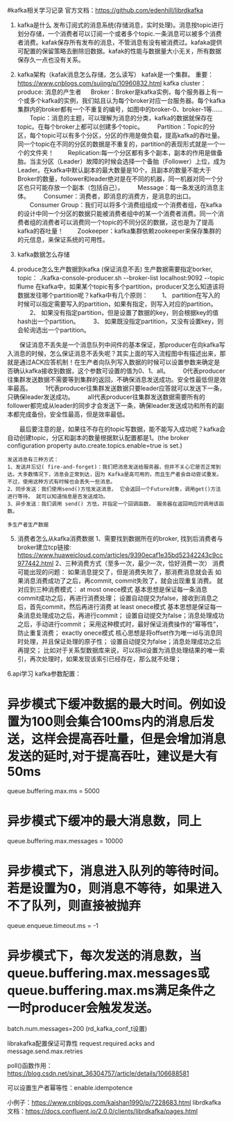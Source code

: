#kafka相关学习记录
官方文档：https://github.com/edenhill/librdkafka
1. kafka是什么
   发布订阅式的消息系统(存储消息，实时处理)。消息按topic进行划分存储，一个消费者可以订阅一个或者多个topic.一条消息可以被多个消费者消费。kafak保存所有发布的消息，不管消息有没有被消费过。kafaka提供可配置的保留策略去删除旧数据。kafak的性能与数据量大小无关，所有数据保存久一点也没有关系。

2. kafka架构（kafak消息怎么存储，怎么读写）
   kafak是一个集群。
   重要：https://www.cnblogs.com/sujing/p/10960832.html
   kafka cluster：
   produce: 消息的产生者
　 Broker：Broker是kafka实例，每个服务器上有一个或多个kafka的实例，我们姑且认为每个broker对应一台服务器。每个kafka集群内的broker都有一个不重复的编号，如图中的broker-0、broker-1等……
　　Topic：消息的主题，可以理解为消息的分类，kafka的数据就保存在topic。在每个broker上都可以创建多个topic。
　　Partition：Topic的分区，每个topic可以有多个分区，分区的作用是做负载，提高kafka的吞吐量。同一个topic在不同的分区的数据是不重复的，partition的表现形式就是一个一个的文件夹！
　　Replication:每一个分区都有多个副本，副本的作用是做备胎。当主分区（Leader）故障的时候会选择一个备胎（Follower）上位，成为Leader。在kafka中默认副本的最大数量是10个，且副本的数量不能大于Broker的数量，follower和leader绝对是在不同的机器，同一机器对同一个分区也只可能存放一个副本（包括自己）。
　　Message：每一条发送的消息主体。
　　Consumer：消费者，即消息的消费方，是消息的出口。
　　Consumer Group：我们可以将多个消费组组成一个消费者组，在kafka的设计中同一个分区的数据只能被消费者组中的某一个消费者消费。同一个消费者组的消费者可以消费同一个topic的不同分区的数据，这也是为了提高kafka的吞吐量！
　　Zookeeper：kafka集群依赖zookeeper来保存集群的的元信息，来保证系统的可用性。

3. kafka数据怎么存储
4. produce怎么生产数据到kafka (保证消息不丢)
    生产数据需要指定borker, topic：
    ./kafka-console-producer.sh --broker-list localhost:9092 --topic flume
    在kafka中，如果某个topic有多个partition，producer又怎么知道该将数据发往哪个partition呢？kafka中有几个原则：
　　1、 partition在写入的时候可以指定需要写入的partition，如果有指定，则写入对应的partition。
　　2、 如果没有指定partition，但是设置了数据的key，则会根据key的值hash出一个partition。
　　3、 如果既没指定partition，又没有设置key，则会轮询选出一个partition。

　　保证消息不丢失是一个消息队列中间件的基本保证，那producer在向kafka写入消息的时候，怎么保证消息不丢失呢？其实上面的写入流程图中有描述出来，那就是通过ACK应答机制！在生产者向队列写入数据的时候可以设置参数来确定是否确认kafka接收到数据，这个参数可设置的值为0、1、all。
　　0代表producer往集群发送数据不需要等到集群的返回，不确保消息发送成功。安全性最低但是效率最高。
　　1代表producer往集群发送数据只要leader应答就可以发送下一条，只确保leader发送成功。
　　all代表producer往集群发送数据需要所有的follower都完成从leader的同步才会发送下一条，确保leader发送成功和所有的副本都完成备份。安全性最高，但是效率最低。

　　最后要注意的是，如果往不存在的topic写数据，能不能写入成功呢？kafka会自动创建topic，分区和副本的数量根据默认配置都是1。(the broker configuration property auto.create.topics.enable=true is set.)
    
    发送消息有三种方式：
    1、发送并忘记( fire-and-forget)：我们把消息发送给服务器，但井不关心它是否正常到达。大多数情况下，消息会正常到达，因为 Kafka是高可用的，而且生产者会自动尝试重发。不过，使用这种方式有时候也会丢失一些消息。
    2、同步发送：我们使用send()方怯发送消息， 它会返回一个Future对象，调用get()方法进行等待， 就可以知道悄息是否发送成功。
    3、异步发送：我们调用 send() 方怯，并指定一个回调函数， 服务器在返回响应时调用该函数。
    
    多生产者生产数据

5. 消费者怎么从kafka消费数据
   1、需要找到数据所在的broker, 找到后消费者与broker建立tcp链接:
    https://www.huaweicloud.com/articles/9390ecaf1e35bd52342243c9cc977442.html
   2、三种消费方式（至多一次，最少一次，恰好消费一次）
   消费可能出现的问题：
   如果消息提交了，但是消费失败了，那消费消息就会丢
   如果消息消费成功了之后，再commit, commit失败了，就会出现重复消费。
   就对应到三种消费模式：
   at most onece模式
   基本思想是保证每一条消息commit成功之后，再进行消费处理；
   设置自动提交为false，接收到消息之后，首先commit，然后再进行消费
   at least onece模式
   基本思想是保证每一条消息处理成功之后，再进行commit；
   设置自动提交为false；消息处理成功之后，手动进行commit；
   采用这种模式时，最好保证消费操作的“幂等性”，防止重复消费；
   exactly onece模式
   核心思想是将offset作为唯一id与消息同时处理，并且保证处理的原子性；
   设置自动提交为false；消息处理成功之后再提交；
   比如对于关系型数据库来说，可以将id设置为消息处理结果的唯一索引，再次处理时，如果发现该索引已经存在，那么就不处理；

6.api学习
kafka参数配置：
# 异步模式下缓冲数据的最大时间。例如设置为100则会集合100ms内的消息后发送，这样会提高吞吐量，但是会增加消息发送的延时,对于提高吞吐，建议是大有50ms
queue.buffering.max.ms = 5000
# 异步模式下缓冲的最大消息数，同上
queue.buffering.max.messages = 10000
# 异步模式下，消息进入队列的等待时间。若是设置为0，则消息不等待，如果进入不了队列，则直接被抛弃
queue.enqueue.timeout.ms = -1
# 异步模式下，每次发送的消息数，当queue.buffering.max.messages或queue.buffering.max.ms满足条件之一时producer会触发发送。
batch.num.messages=200 (rd_kafka_conf_t设置)

librakafka配置保证可靠性
request.required.acks and message.send.max.retries

poll()函数作用：
https://blog.csdn.net/sinat_36304757/article/details/106688581

可以设置生产者幂等性：enable.idempotence

小例子：https://www.cnblogs.com/kaishan1990/p/7228683.html
librdkafka文档：https://docs.confluent.io/2.0.0/clients/librdkafka/pages.html

